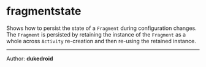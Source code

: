 fragmentstate
=============

Shows how to persist the state of a `Fragment` during configuration changes. The `Fragment` is persisted by retaining the instance of the `Fragment` as a whole across `Activity` re-creation and then re-using the retained instance.

***
Author: __dukedroid__
